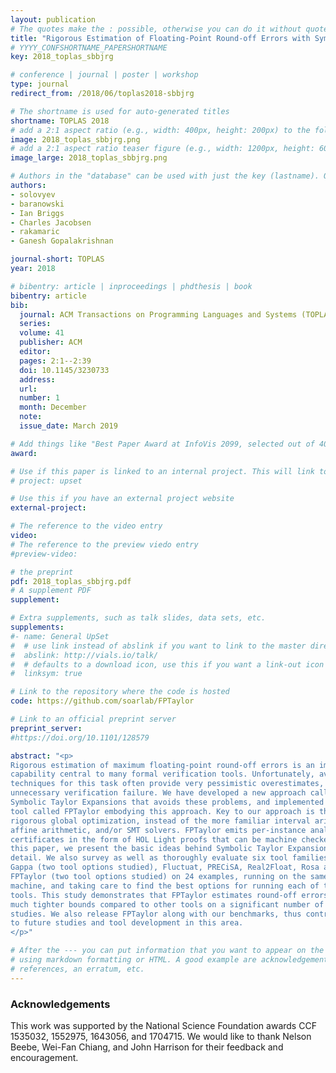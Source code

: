 ```yaml
---
layout: publication
# The quotes make the : possible, otherwise you can do it without quotes
title: "Rigorous Estimation of Floating-Point Round-off Errors with Symbolic Taylor Expansions"
# YYYY_CONFSHORTNAME_PAPERSHORTNAME
key: 2018_toplas_sbbjrg

# conference | journal | poster | workshop
type: journal
redirect_from: /2018/06/toplas2018-sbbjrg

# The shortname is used for auto-generated titles
shortname: TOPLAS 2018
# add a 2:1 aspect ratio (e.g., width: 400px, height: 200px) to the folder /assets/images/papers/
image: 2018_toplas_sbbjrg.png
# add a 2:1 aspect ratio teaser figure (e.g., width: 1200px, height: 600px) to the folder /assets/images/papers/
image_large: 2018_toplas_sbbjrg.png

# Authors in the "database" can be used with just the key (lastname). Others can be written properly.
authors:
- solovyev
- baranowski
- Ian Briggs
- Charles Jacobsen
- rakamaric
- Ganesh Gopalakrishnan

journal-short: TOPLAS
year: 2018

# bibentry: article | inproceedings | phdthesis | book
bibentry: article
bib:
  journal: ACM Transactions on Programming Languages and Systems (TOPLAS)
  series:
  volume: 41
  publisher: ACM
  editor:
  pages: 2:1--2:39
  doi: 10.1145/3230733
  address:
  url:
  number: 1
  month: December
  note:
  issue_date: March 2019

# Add things like "Best Paper Award at InfoVis 2099, selected out of 4000 submissions"
award:

# Use if this paper is linked to an internal project. This will link to the project site
# project: upset

# Use this if you have an external project website
external-project:

# The reference to the video entry
video:
# The reference to the preview viedo entry
#preview-video:

# the preprint
pdf: 2018_toplas_sbbjrg.pdf
# A supplement PDF
supplement: 

# Extra supplements, such as talk slides, data sets, etc.
supplements:
#- name: General UpSet
#  # use link instead of abslink if you want to link to the master directory
#  abslink: http://vials.io/talk/
#  # defaults to a download icon, use this if you want a link-out icon
#  linksym: true

# Link to the repository where the code is hosted
code: https://github.com/soarlab/FPTaylor

# Link to an official preprint server
preprint_server: 
#https://doi.org/10.1101/128579

abstract: "<p>
Rigorous estimation of maximum floating-point round-off errors is an important
capability central to many formal verification tools. Unfortunately, available
techniques for this task often provide very pessimistic overestimates, causing
unnecessary verification failure. We have developed a new approach called
Symbolic Taylor Expansions that avoids these problems, and implemented a new
tool called FPTaylor embodying this approach. Key to our approach is the use of
rigorous global optimization, instead of the more familiar interval arithmetic,
affine arithmetic, and/or SMT solvers. FPTaylor emits per-instance analysis
certificates in the form of HOL Light proofs that can be machine checked.  In
this paper, we present the basic ideas behind Symbolic Taylor Expansions in
detail. We also survey as well as thoroughly evaluate six tool families, namely
Gappa (two tool options studied), Fluctuat, PRECiSA, Real2Float, Rosa and
FPTaylor (two tool options studied) on 24 examples, running on the same
machine, and taking care to find the best options for running each of these
tools. This study demonstrates that FPTaylor estimates round-off errors within
much tighter bounds compared to other tools on a significant number of case
studies. We also release FPTaylor along with our benchmarks, thus contributing
to future studies and tool development in this area.
</p>"

# After the --- you can put information that you want to appear on the website
# using markdown formatting or HTML. A good example are acknowledgements, extra
# references, an erratum, etc.
---
```

### Acknowledgements

This work was supported by the National Science Foundation awards CCF 1535032,
1552975, 1643056, and 1704715.  We would like to thank Nelson Beebe, Wei-Fan
Chiang, and John Harrison for their feedback and encouragement.

